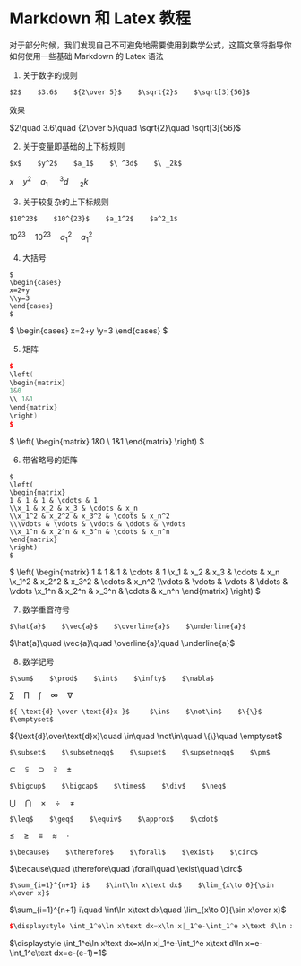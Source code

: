 # Markdown 和 Latex 教程

对于部分时候，我们发现自己不可避免地需要使用到数学公式，这篇文章将指导你如何使用一些基础 Markdown 的 Latex 语法

1. 关于数字的规则

```
$2$    $3.6$    ${2\over 5}$    $\sqrt{2}$    $\sqrt[3]{56}$
```

效果

$2\quad 3.6\quad {2\over 5}\quad \sqrt{2}\quad \sqrt[3]{56}$

2. 关于变量即基础的上下标规则

```
$x$    $y^2$    $a_1$    $\ ^3d$    $\ _2k$
```

$x\quad y^2\quad a_1\quad \ ^3d\quad \ _2k$

3. 关于较复杂的上下标规则

```
$10^23$    $10^{23}$    $a_1^2$    $a^2_1$
```

$10^23\quad 10^{23}\quad a_1^2\quad a^2_1$

4. 大括号

```
$
\begin{cases}
x=2+y
\\y=3
\end{cases}
$
```

$
\begin{cases}
x=2+y
\\y=3
\end{cases}
$

5. 矩阵

```cpp
$
\left(
\begin{matrix}
1&0
\\ 1&1
\end{matrix}
\right)
$
```

$
\left(
\begin{matrix}
1&0
\\ 1&1
\end{matrix}
\right)
$

6. 带省略号的矩阵

```
$
\left(
\begin{matrix}
1 & 1 & 1 & \cdots & 1
\\x_1 & x_2 & x_3 & \cdots & x_n
\\x_1^2 & x_2^2 & x_3^2 & \cdots & x_n^2
\\\vdots & \vdots & \vdots & \ddots & \vdots
\\x_1^n & x_2^n & x_3^n & \cdots & x_n^n
\end{matrix}
\right)
$
```

$
\left(
\begin{matrix}
1 & 1 & 1 & \cdots & 1
\\x_1 & x_2 & x_3 & \cdots & x_n
\\x_1^2 & x_2^2 & x_3^2 & \cdots & x_n^2
\\\vdots & \vdots & \vdots & \ddots & \vdots
\\x_1^n & x_2^n & x_3^n & \cdots & x_n^n
\end{matrix}
\right)
$

7. 数学重音符号

```
$\hat{a}$    $\vec{a}$    $\overline{a}$    $\underline{a}$
```

$\hat{a}\quad \vec{a}\quad \overline{a}\quad \underline{a}$

8. 数学记号

```
$\sum$    $\prod$    $\int$    $\infty$    $\nabla$
```

$\sum\quad \prod\quad \int\quad \infty\quad \nabla$

```
${ \text{d} \over \text{d}x }$     $\in$    $\not\in$    $\{\}$    $\emptyset$
```

${\text{d}\over\text{d}x}\quad \in\quad \not\in\quad \{\}\quad \emptyset$

```
$\subset$    $\subsetneqq$    $\supset$    $\supsetneqq$    $\pm$
```

$\subset\quad \subsetneqq\quad \supset\quad \supsetneqq\quad \pm$

```
$\bigcup$    $\bigcap$    $\times$    $\div$    $\neq$
```

$\bigcup\quad \bigcap\quad \times\quad \div\quad \neq$

```
$\leq$    $\geq$    $\equiv$    $\approx$    $\cdot$
```

$\leq\quad \geq \quad \equiv \quad \approx\quad \cdot$

```
$\because$    $\therefore$    $\forall$    $\exist$    $\circ$
```

$\because\quad \therefore\quad \forall\quad \exist\quad \circ$

```
$\sum_{i=1}^{n+1} i$    $\int\ln x\text dx$    $\lim_{x\to 0}{\sin x\over x}$
```

$\sum_{i=1}^{n+1} i\quad \int\ln x\text dx\quad \lim_{x\to 0}{\sin x\over x}$

```cpp
$\displaystyle \int_1^e\ln x\text dx=x\ln x|_1^e-\int_1^e x\text d\ln x=e-\int_1^e\text dx=e-(e-1)=1$
```


$\displaystyle \int_1^e\ln x\text dx=x\ln x|_1^e-\int_1^e x\text d\ln x=e-\int_1^e\text dx=e-(e-1)=1$